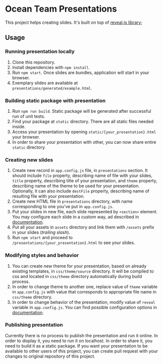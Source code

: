 # Ocean Team Presentations
This project helps creating slides. It's built on top of [reveal.js library](https://github.com/hakimel/reveal.js);

## Usage
### Running presentation locally
1. Clone this repository.
1. Install dependencies with `npm install`. 
1. Run `npm start`. Once slides are bundles, application will start in your browser.
1. Exemplary slides are available at `presentations/generated/example.html`.

### Building static package with presentation
1. Run `npm run build`. Static package will be generated after successful run of unit tests.
1. Find your package at `static` directory. There are all static files needed inside.
1. Access your presentation by opening `static/{your_presentation}.html` your browser.
1. In order to share your presentation with other, you can now share entire `static` directory.

### Creating new slides
1. Create new record in `app.config.js` file, in `presentations` section. It should include `file` property, describing name of file with your slides, `title` property, describing title of your presentation, and `theme` property, describing name of the theme to be used for your presentation. Optionally, it can also include `destFile` property, describing name of resulting file with your presentation.
1. Create new HTML file in `presentations` directory, with name corresponding to one you've put in `app.config.js`.
1. Put your slides in new file, each slide represented by `<section>` element. You may configure each slide in a custom way, ad described in [documentation](https://github.com/hakimel/reveal.js#instructions).
1. Put all your assets in `assets` directory and link them with `/assets` prefix in your slides (_trailing slash_). 
1. Run `npm start` and proceed to `/presentations/{your_presentation}.html` to see your slides.

### Modifying styles and behavior
1. You can create new theme for your presentation, based on already existing templates, in `css/theme/source` directory. It will be compiled to css and located in `css/theme` directory automatically during build process.
1. In order to change theme to another one, replace value of `theme` variable in `app.config.js` with value that corresponds to appropriate file name in `css/theme` directory.
1. In order to change behavior of the presentation, modify value of `reveal` variable in `app.config.js`. You can find possible configuration options in [documentation](https://github.com/hakimel/reveal.js#configuration).

### Publishing presentation
Currently there is no process to publish the presentation and run it online. In order to display it, you need to run it on localhost. In order to share it, you need to build it as a static package. If you want your presentation to be available to other users of this project, you can create pull request with your changes to original repository of this project. 